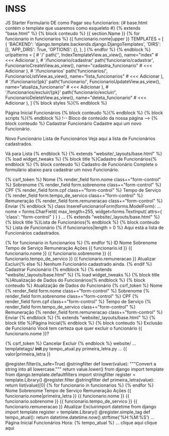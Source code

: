 # INSS
JS Starter
Formulario DE como Pagar seu funcionarios: {# base.html contém o template que usaremos como esqueleto #} {% extends "base.html" %} {% block conteudo %}
{{ section.Name }}
{% for funcionario in funcionarios %}
{{ funcionario.nome|upper }}
TEMPLATES = [ { 'BACKEND': 'django.template.backends.django.DjangoTemplates', 'DIRS': [], 'APP_DIRS': True, 'OPTIONS': {}, }, ] {% endfor %} {% endblock %} urlpatterns = [ # '/' path('', IndexTemplateView.as_view(), name="index" # <<< Adicionar ), # '/funcionario/cadastrar' path('funcionario/cadastrar', FuncionarioCreateView.as_view(), name="cadastra_funcionario" # <<< Adicionar ), # '/funcionarios' path('funcionarios/', FuncionarioListView.as_view(), name="lista_funcionarios" # <<< Adicionar ), # '/funcionario/{pk}' path('funcionario/', FuncionarioUpdateView.as_view(), name="atualiza_funcionario" # <<< Adicionar ), # '/funcionarios/excluir/{pk}' path('funcionario/excluir/', FuncionarioDeleteView.as_view(), name="deleta_funcionario" # <<< Adicionar ), ] {% block styles %}{% endblock %}
 
Página Inicial
Funcionários
{% block conteudo %}{% endblock %} {% block scripts %}{% endblock %} !-- Bloco de conteúdo da nossa página --> {% block conteudo %}
Cadastrar Funcionário
Cadastre aqui um novo Funcionário.

Novo Funcionário
Lista de Funcionários
Veja aqui a lista de Funcionários cadastrados.

Vá para Lista
{% endblock %} {% extends "website/_layouts/base.html" %} {% load widget_tweaks %} {% block title %}Cadastro de Funcionários{% endblock %} {% block conteudo %}
Cadastro de Funcionário
Complete o formulário abaixo para cadastrar um novo Funcionário.

{% csrf_token %}
Nome
{% render_field form.nome class+="form-control" %}
Sobrenome
{% render_field form.sobrenome class+="form-control" %}
CPF
{% render_field form.cpf class+="form-control" %}
Tempo de Serviço
{% render_field form.tempo_de_servico class+="form-control" %}
Remuneração
{% render_field form.remuneracao class+="form-control" %}
Enviar
{% endblock %} class InsereFuncionarioForm(forms.ModelForm): ... nome = forms.CharField( max_length=255, widget=forms.TextInput( attrs={ 'class': "form-control" } ) ) ... {% extends "website/_layouts/base.html" %} {% block title %}Lista de Funcionários{% endblock %} {% block conteudo %}
Lista de Funcionário
{% if funcionarios|length > 0 %}
Aqui está a lista de Funcionários cadastrados.

{% for funcionario in funcionarios %} {% endfor %}
ID	Nome	Sobrenome	Tempo de Serviço	Remuneração	Ações
{{ funcionario.id }}	{{ funcionario.nome }}	{{ funcionario.sobrenome }}	{{ funcionario.tempo_de_servico }}	{{ funcionario.remuneracao }}	Atualizar Excluir{% else %}
Nenhum Funcionário cadastrado ainda.
{% endif %}
Cadastrar Funcionário
{% endblock %} {% extends "website/_layouts/base.html" %} {% load widget_tweaks %} {% block title %}Atualização de Dados do Funcionários{% endblock %} {% block conteudo %}
Atualização de Dados do Funcionário
{% csrf_token %}
Nome
{% render_field form.nome class+="form-control" %}
Sobrenome
{% render_field form.sobrenome class+="form-control" %}
CPF
{% render_field form.cpf class+="form-control" %}
Tempo de Serviço
{% render_field form.tempo_de_servico class+="form-control" %}
Remuneração
{% render_field form.remuneracao class+="form-control" %}
Enviar
{% endblock %} {% extends "website/_layouts/base.html" %} {% block title %}Página Inicial{% endblock %} {% block conteudo %}
Exclusão de Funcionário
Você tem certeza que quer excluir o funcionário {{ funcionario.nome }}?

{% csrf_token %}
Cancelar Excluir
{% endblock %} website/ ... templatetags/ __init__.py tempo_atual.py primeira_letra.py ...
{{ valor|primeira_letra }}

@register.filter(is_safe=True) @stringfilter def lower(value): """Convert a string into all lowercase.""" return value.lower() from django import template from django.template.defaultfilters import stringfilter register = template.Library() @register.filter @stringfilter def primeira_letra(value): return list(value)[0] {% for funcionario in funcionarios %} {% endfor %}
Nome	Sobrenome	Tempo de Serviço	Remuneração	Ações
{{ funcionario.nome|primeira_letra }}	{{ funcionario.nome }}	{{ funcionario.sobrenome }}	{{ funcionario.tempo_de_servico }}	{{ funcionario.remuneracao }}	Atualizar Excluirimport datetime from django import template register = template.Library() @register.simple_tag def tempo_atual(): return datetime.datetime.now().strftime('%H:%M:%S')
...
Página Inicial
Funcionários
Hora: {% tempo_atual %}
... clique aqui clique aqui
